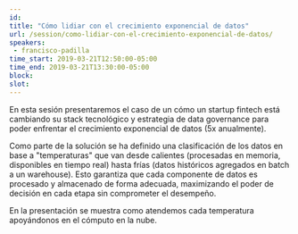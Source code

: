 ```yaml
---
id: 
title: "Cómo lidiar con el crecimiento exponencial de datos"
url: /session/como-lidiar-con-el-crecimiento-exponencial-de-datos/
speakers:
 - francisco-padilla
time_start: 2019-03-21T12:50:00-05:00
time_end: 2019-03-21T13:30:00-05:00
block: 
slot: 
---
```


En esta sesión presentaremos el caso de un cómo un startup fintech está cambiando su stack tecnológico y estrategia de data governance para poder enfrentar el crecimiento exponencial de datos (5x anualmente).

Como parte de la solución se ha definido una clasificación de los datos en base a "temperaturas" que van desde calientes (procesadas en memoria, disponibles en tiempo real) hasta frías (datos históricos agregados en batch a un warehouse). Esto garantiza que cada componente de datos es procesado y almacenado de forma adecuada, maximizando el poder de decisión en cada etapa sin comprometer el desempeño.

En la presentación se muestra como atendemos cada temperatura apoyándonos en el cómputo en la nube.